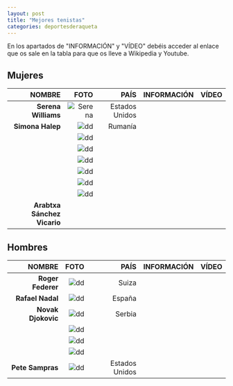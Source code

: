 ```yaml
---
layout: post
title: "Mejores tenistas"
categories: deportesderaqueta
---
```


En los apartados de "INFORMACIÓN" y "VÍDEO" debéis acceder al enlace que os sale en la tabla para que os lleve a Wikipedia y Youtube.

## Mujeres 

|NOMBRE|FOTO|PAÍS|INFORMACIÓN|VÍDEO|
|-----:|-----:|-----:|-----:|-----:|
|**Serena Williams**|![Serena](../images_text/tenis_serenawilliams.jpg)|Estados Unidos|[]()||
|**Simona Halep**|![dd]()|Rumanía|[]()||
|      |![dd]()|      |[]()|[]()|
|      |![dd]()|      |[]()|[]()|
|      |![dd]()|      |[]()|[]()|
|      |![dd]()|      |[]()|[]()|
|      |![dd]()|      |[]()|[]()|
|      |![dd]()|      |[]()|[]()|
|**Arabtxa Sánchez Vicario**|      |      |[]()|[]()|

## Hombres 

|NOMBRE|FOTO|PAÍS|INFORMACIÓN|VÍDEO|
|-----:|-----:|-----:|-----:|-----:|
|**Roger Federer**|![dd]()|Suiza|[]()|[]()|           
|**Rafael Nadal**|![dd]()|España|[]()|[]()| 
|**Novak Djokovic**|![dd]()|Serbia|[]()|[]()| 
|      |![dd]()|      |[]()|[]()|
|      |![dd]()|      |[]()|[]()|
|      |![dd]()|      |[]()|[]()|
|**Pete Sampras**|![dd]()|Estados Unidos|[]()||

